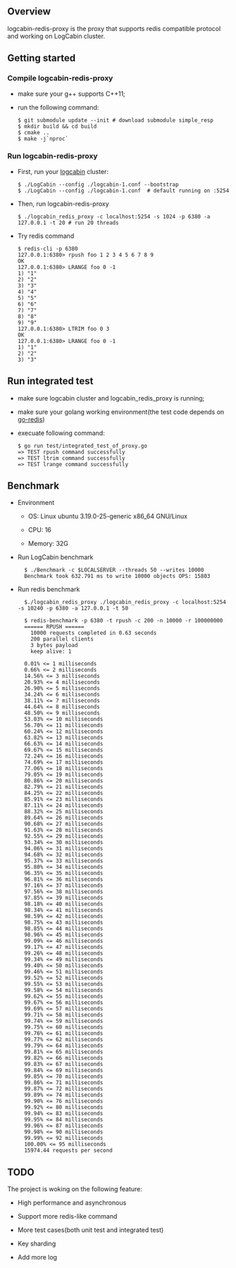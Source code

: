 ## Overview

logcabin-redis-proxy is the proxy that supports redis compatible protocol and working on LogCabin cluster.

## Getting started

### Compile logcabin-redis-proxy

- make sure your g++ supports C++11;

- run the following command:

      $ git submodule update --init # download submodule simple_resp 
      $ mkdir build && cd build
      $ cmake ..
      $ make -j`nproc`
      
### Run logcabin-redis-proxy

- First, run your [logcabin](https://github.com/tigerzhang/logcabin) cluster:

      $ ./LogCabin --config ./logcabin-1.conf --bootstrap
      $ ./LogCabin --config ./logcabin-1.conf  # default running on :5254
      
- Then, run logcabin-redis-proxy

      $ ./logcabin_redis_proxy -c localhost:5254 -s 1024 -p 6380 -a 127.0.0.1 -t 20 # run 20 threads
      
- Try redis command

      $ redis-cli -p 6380
      127.0.0.1:6380> rpush foo 1 2 3 4 5 6 7 8 9
      OK
      127.0.0.1:6380> LRANGE foo 0 -1
      1) "1"
      2) "2"
      3) "3"
      4) "4"
      5) "5"
      6) "6"
      7) "7"
      8) "8"
      9) "9"
      127.0.0.1:6380> LTRIM foo 0 3
      OK
      127.0.0.1:6380> LRANGE foo 0 -1
      1) "1"
      2) "2"
      3) "3"

## Run integrated test

- make sure logcabin cluster and logcabin_redis_proxy is running;

- make sure your golang working environment(the test code depends on [go-redis](https://github.com/go-redis/redis))

- execuate following command:

      $ go run test/integrated_test_of_proxy.go
      => TEST rpush command successfully
      => TEST ltrim command successfully
      => TEST lrange command successfully

## Benchmark

- Environment

    - OS: Linux ubuntu 3.19.0-25-generic x86_64 GNU/Linux
    
    - CPU: 16
    
    - Memory: 32G
    
- Run LogCabin benchmark
    
        $ ./Benchmark -c $LOCALSERVER --threads 50 --writes 10000
        Benchmark took 632.791 ms to write 10000 objects OPS: 15803
        
- Run redis benchmark

        $./logcabin_redis_proxy ./logcabin_redis_proxy -c localhost:5254 -s 10240 -p 6380 -a 127.0.0.1 -t 50
        
        $ redis-benchmark -p 6380 -t rpush -c 200 -n 10000 -r 100000000
        ====== RPUSH ======
          10000 requests completed in 0.63 seconds
          200 parallel clients
          3 bytes payload
          keep alive: 1
        
        0.01% <= 1 milliseconds
        0.66% <= 2 milliseconds
        14.56% <= 3 milliseconds
        20.93% <= 4 milliseconds
        26.90% <= 5 milliseconds
        34.24% <= 6 milliseconds
        38.11% <= 7 milliseconds
        44.64% <= 8 milliseconds
        48.50% <= 9 milliseconds
        53.03% <= 10 milliseconds
        56.70% <= 11 milliseconds
        60.24% <= 12 milliseconds
        63.82% <= 13 milliseconds
        66.63% <= 14 milliseconds
        69.67% <= 15 milliseconds
        72.24% <= 16 milliseconds
        74.69% <= 17 milliseconds
        77.06% <= 18 milliseconds
        79.05% <= 19 milliseconds
        80.86% <= 20 milliseconds
        82.79% <= 21 milliseconds
        84.25% <= 22 milliseconds
        85.91% <= 23 milliseconds
        87.11% <= 24 milliseconds
        88.32% <= 25 milliseconds
        89.64% <= 26 milliseconds
        90.68% <= 27 milliseconds
        91.63% <= 28 milliseconds
        92.55% <= 29 milliseconds
        93.34% <= 30 milliseconds
        94.06% <= 31 milliseconds
        94.68% <= 32 milliseconds
        95.37% <= 33 milliseconds
        95.80% <= 34 milliseconds
        96.35% <= 35 milliseconds
        96.81% <= 36 milliseconds
        97.16% <= 37 milliseconds
        97.56% <= 38 milliseconds
        97.85% <= 39 milliseconds
        98.18% <= 40 milliseconds
        98.34% <= 41 milliseconds
        98.59% <= 42 milliseconds
        98.75% <= 43 milliseconds
        98.85% <= 44 milliseconds
        98.96% <= 45 milliseconds
        99.09% <= 46 milliseconds
        99.17% <= 47 milliseconds
        99.26% <= 48 milliseconds
        99.34% <= 49 milliseconds
        99.40% <= 50 milliseconds
        99.46% <= 51 milliseconds
        99.52% <= 52 milliseconds
        99.55% <= 53 milliseconds
        99.58% <= 54 milliseconds
        99.62% <= 55 milliseconds
        99.67% <= 56 milliseconds
        99.69% <= 57 milliseconds
        99.71% <= 58 milliseconds
        99.74% <= 59 milliseconds
        99.75% <= 60 milliseconds
        99.76% <= 61 milliseconds
        99.77% <= 62 milliseconds
        99.79% <= 64 milliseconds
        99.81% <= 65 milliseconds
        99.82% <= 66 milliseconds
        99.83% <= 67 milliseconds
        99.84% <= 69 milliseconds
        99.85% <= 70 milliseconds
        99.86% <= 71 milliseconds
        99.87% <= 72 milliseconds
        99.89% <= 74 milliseconds
        99.90% <= 76 milliseconds
        99.92% <= 80 milliseconds
        99.94% <= 83 milliseconds
        99.95% <= 84 milliseconds
        99.96% <= 87 milliseconds
        99.98% <= 90 milliseconds
        99.99% <= 92 milliseconds
        100.00% <= 95 milliseconds
        15974.44 requests per second
    
 
## TODO

The project is woking on the following feature:

- High performance and asynchronous

- Support more redis-like command

- More test cases(both unit test and integrated test)

- Key sharding

- Add more log
